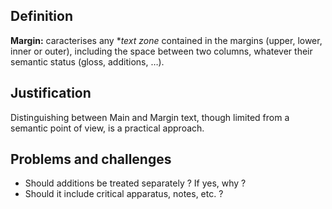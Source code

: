 ## Definition

**Margin:** caracterises any **text zone* contained in the margins (upper, lower, inner or outer), including the space between two columns, whatever their semantic status (gloss, additions, …).

## Justification

Distinguishing between Main and Margin text, though limited from a semantic point of view, is a practical approach.

## Problems and challenges

- Should additions be treated separately ? If yes, why ?
- Should it include critical apparatus, notes, etc. ?
